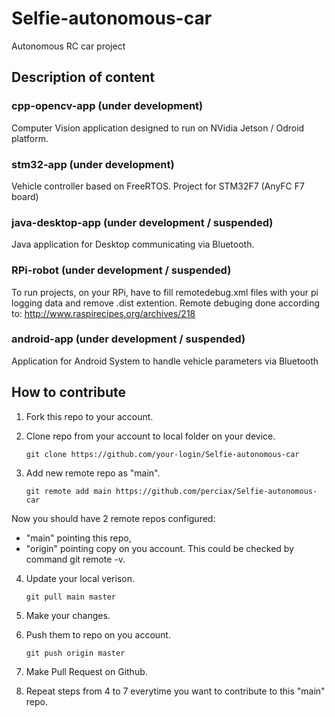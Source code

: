 # Selfie-autonomous-car
Autonomous RC car project

## Description of content

### cpp-opencv-app (under development)
Computer Vision application designed to run on NVidia Jetson / Odroid platform.

### stm32-app (under development) 
Vehicle controller based on FreeRTOS. Project for STM32F7 (AnyFC F7 board)

### java-desktop-app (under development / suspended)
Java application for Desktop communicating via Bluetooth.

### RPi-robot (under development / suspended)
To run projects, on your RPi, have to fill remotedebug.xml files with your pi logging data and remove .dist extention.
Remote debuging done according to: http://www.raspirecipes.org/archives/218

### android-app (under development / suspended)
Application for Android System to handle vehicle parameters via Bluetooth

## How to contribute

1. Fork this repo to your account.

2. Clone repo from your account to local folder on your device.

	`git clone https://github.com/your-login/Selfie-autonomous-car`

3. Add new remote repo as "main".

	`git remote add main https://github.com/perciax/Selfie-autonomous-car`

Now you should have 2 remote repos configured:
- "main" pointing this repo,
- "origin" pointing copy on you account.
This could be checked by command git remote -v.

4. Update your local verison.

	`git pull main master`

5. Make your changes.

6. Push them to repo on you account.

	`git push origin master`

7. Make Pull Request on Github.

8. Repeat steps from 4 to 7 everytime you want to contribute to this "main" repo.	
